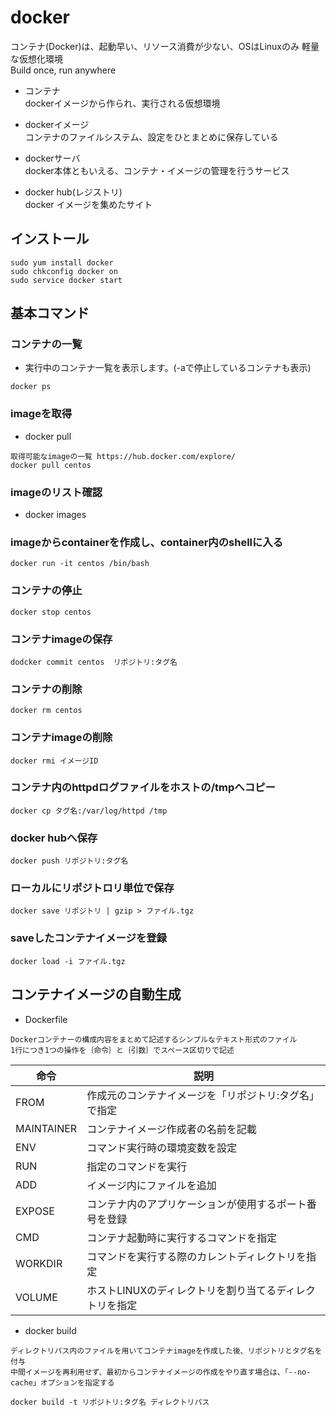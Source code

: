 # docker

コンテナ(Docker)は、起動早い、リソース消費が少ない、OSはLinuxのみ
軽量な仮想化環境  
Build once, run anywhere  

- コンテナ  
dockerイメージから作られ、実行される仮想環境  

- dockerイメージ  
コンテナのファイルシステム、設定をひとまとめに保存している

- dockerサーバ  
docker本体ともいえる、コンテナ・イメージの管理を行うサービス  

- docker hub(レジストリ)  
docker イメージを集めたサイト


## インストール
```
sudo yum install docker
sudo chkconfig docker on
sudo service docker start
```

## 基本コマンド

### コンテナの一覧
- 実行中のコンテナ一覧を表示します。(-aで停止しているコンテナも表示)
```
docker ps
```
### imageを取得
- docker pull
```
取得可能なimageの一覧 https://hub.docker.com/explore/
docker pull centos
```
### imageのリスト確認
- docker images

### imageからcontainerを作成し、container内のshellに入る
```
docker run -it centos /bin/bash
```
### コンテナの停止
```
docker stop centos
```
###  コンテナimageの保存
```
dodcker commit centos  リポジトリ:タグ名
```
### コンテナの削除
```
docker rm centos
```
### コンテナimageの削除
```
docker rmi イメージID
```
### コンテナ内のhttpdログファイルをホストの/tmpへコピー
```
docker cp タグ名:/var/log/httpd /tmp
```
### docker hubへ保存
```
docker push リポジトリ:タグ名
```
### ローカルにリポジトロリ単位で保存
```
docker save リポジトリ | gzip > ファイル.tgz
```
### saveしたコンテナイメージを登録
```
docker load -i ファイル.tgz
```

## コンテナイメージの自動生成
- Dockerfile
```
Dockerコンテナーの構成内容をまとめて記述するシンプルなテキスト形式のファイル
1行につき1つの操作を｛命令｝と｛引数｝でスペース区切りで記述
```

|命令|説明|
|---|---|
| FROM | 作成元のコンテナイメージを「リポジトリ:タグ名」で指定 |
| MAINTAINER | コンテナイメージ作成者の名前を記載 |
| ENV | コマンド実行時の環境変数を設定 |
| RUN | 指定のコマンドを実行 |
| ADD | イメージ内にファイルを追加 |
| EXPOSE | コンテナ内のアプリケーションが使用するポート番号を登録 |
| CMD | コンテナ起動時に実行するコマンドを指定 |
| WORKDIR | コマンドを実行する際のカレントディレクトリを指定 |
| VOLUME | ホストLINUXのディレクトリを割り当てるディレクトリを指定 |

- docker build
```
ディレクトリパス内のファイルを用いてコンテナimageを作成した後、リポジトリとタグ名を付与
中間イメージを再利用せず、最初からコンテナイメージの作成をやり直す場合は、「--no-cache」オプションを指定する

docker build -t リポジトリ:タグ名 ディレクトリパス
```


